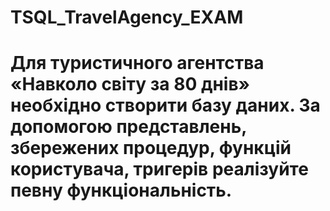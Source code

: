 # TSQL_TravelAgency_EXAM
# **Для туристичного агентства «Навколо світу за 80 днів» необхідно створити базу даних. За допомогою представлень, збережених процедур, функцій користувача, тригерів реалізуйте певну функціональність.** #
